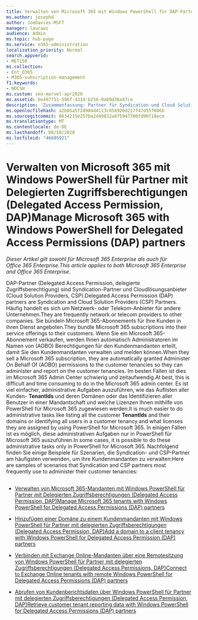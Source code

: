```yaml
---
title: Verwalten von Microsoft 365 mit Windows PowerShell für DAP-Partner
ms.author: josephd
author: JoeDavies-MSFT
manager: laurawi
audience: Admin
ms.topic: hub-page
ms.service: o365-administration
localization_priority: Normal
search.appverid:
- MET150
ms.collection:
- Ent_O365
- M365-subscription-management
f1.keywords:
- NOCSH
ms.custom: seo-marvel-apr2020
ms.assetid: be497751-596f-431d-b256-0a89d36a47ce
description: 'Zusammenfassung: Partner für Syndication und Cloud Solution Provider (CSP) können Windows PowerShell zum Verwalten von Microsoft 365-Kundenmandanten verwenden.'
ms.openlocfilehash: a2b05a5f24984d4113c856920d217f47d55f606b
ms.sourcegitcommit: 8634215e257ba2d49832a8f5947700fd00f18ece
ms.translationtype: MT
ms.contentlocale: de-DE
ms.lasthandoff: 08/10/2020
ms.locfileid: "46605921"
---
```

# <a name="manage-microsoft-365-with-windows-powershell-for-delegated-access-permissions-dap-partners"></a><span data-ttu-id="699d3-103">Verwalten von Microsoft 365 mit Windows PowerShell für Partner mit Delegierten Zugriffsberechtigungen (Delegated Access Permission, DAP)</span><span class="sxs-lookup"><span data-stu-id="699d3-103">Manage Microsoft 365 with Windows PowerShell for Delegated Access Permissions (DAP) partners</span></span>

<span data-ttu-id="699d3-104">*Dieser Artikel gilt sowohl für Microsoft 365 Enterprise als auch für Office 365 Enterprise.*</span><span class="sxs-lookup"><span data-stu-id="699d3-104">*This article applies to both Microsoft 365 Enterprise and Office 365 Enterprise.*</span></span>

<span data-ttu-id="699d3-105">DAP-Partner (Delegated Access Permission, delegierte Zugriffsberechtigung) sind Syndication-Partner und Cloudlösungsanbieter (Cloud Solution Providers, CSP).</span><span class="sxs-lookup"><span data-stu-id="699d3-105">Delegated Access Permission (DAP) partners are Syndication and Cloud Solution Providers (CSP) Partners.</span></span> <span data-ttu-id="699d3-106">Häufig handelt es sich um Netzwerk- oder Telekom-Anbieter für andere Unternehmen.</span><span class="sxs-lookup"><span data-stu-id="699d3-106">They are frequently network or telecom providers to other companies.</span></span> <span data-ttu-id="699d3-107">Sie bündeln Microsoft 365-Abonnements für Ihre Kunden in ihren Dienst angeboten.</span><span class="sxs-lookup"><span data-stu-id="699d3-107">They bundle Microsoft 365 subscriptions into their service offerings to their customers.</span></span> <span data-ttu-id="699d3-108">Wenn Sie ein Microsoft 365-Abonnement verkaufen, werden Ihnen automatisch Administratoren im Namen von (AOBO) Berechtigungen für den Kundenmandanten erteilt, damit Sie den Kundenmandanten verwalten und melden können.</span><span class="sxs-lookup"><span data-stu-id="699d3-108">When they sell a Microsoft 365 subscription, they are automatically granted Administer On Behalf Of (AOBO) permissions to the customer tenancies so they can administer and report on the customer tenancies.</span></span> <span data-ttu-id="699d3-109">Im besten Fällen ist dies im Microsoft 365 Admin Center schwierig und zeitaufwendig.</span><span class="sxs-lookup"><span data-stu-id="699d3-109">At best, this is difficult and time consuming to do in the Microsoft 365 admin center.</span></span> <span data-ttu-id="699d3-110">Es ist viel einfacher, administrative Aufgaben auszuführen, wie das Auflisten aller Kunden- **TenantIds** und deren Domänen oder das Identifizieren aller Benutzer in einer Mandantschaft und welche Lizenzen Ihnen mithilfe von PowerShell für Microsoft 365 zugewiesen werden.</span><span class="sxs-lookup"><span data-stu-id="699d3-110">It is much easier to do administrative tasks like listing all the customer **TenantIds** and their domains or identifying all users in a customer tenancy and what licenses they are assigned by using PowerShell for Microsoft 365.</span></span> <span data-ttu-id="699d3-111">In einigen Fällen ist es möglich, diese administrativen Aufgaben nur in PowerShell für Microsoft 365 auszuführen.</span><span class="sxs-lookup"><span data-stu-id="699d3-111">In some cases, it is possible to do these administrative tasks only in PowerShell for Microsoft 365.</span></span> <span data-ttu-id="699d3-112">Nachfolgend finden Sie einige Beispiele für Szenarien, die Syndication- und CSP-Partner am häufigsten verwenden, um ihre Kundenmandanten zu verwalten:</span><span class="sxs-lookup"><span data-stu-id="699d3-112">Here are samples of scenarios that Syndication and CSP partners most frequently use to administer their customer tenancies:</span></span>
  
## 

- [<span data-ttu-id="699d3-113">Verwalten von Microsoft 365-Mandanten mit Windows PowerShell für Partner mit Delegierten Zugriffsberechtigungen (Delegated Access Permission, DAP)</span><span class="sxs-lookup"><span data-stu-id="699d3-113">Manage Microsoft 365 tenants with Windows PowerShell for Delegated Access Permissions (DAP) partners</span></span>](manage-office-365-tenants-with-windows-powershell-for-delegated-access-permissio.md)
    
- [<span data-ttu-id="699d3-114">Hinzufügen einer Domäne zu einem Kundenmandanten mit Windows PowerShell für Partner mit delegierten Zugriffsberechtigungen (Delegated Access Permission, DAP)</span><span class="sxs-lookup"><span data-stu-id="699d3-114">Add a domain to a client tenancy with Windows PowerShell for Delegated Access Permission (DAP) partners</span></span>](add-a-domain-to-a-client-tenancy-with-windows-powershell-for-delegated-access-pe.md)
    
- [<span data-ttu-id="699d3-115">Verbinden mit Exchange Online-Mandanten über eine Remotesitzung von Windows PowerShell für Partner mit delegierten Zugriffsberechtigungen (Delegated Access Permissions, DAP)</span><span class="sxs-lookup"><span data-stu-id="699d3-115">Connect to Exchange Online tenants with remote Windows PowerShell for Delegated Access Permissions (DAP) partners</span></span>](connect-to-exchange-online-tenants-with-remote-windows-powershell-for-delegated.md)
    
- [<span data-ttu-id="699d3-116">Abrufen von Kundenberichtsdaten über Windows PowerShell für Partner mit delegierten Zugriffsberechtigungen (Delegated Access Permission, DAP)</span><span class="sxs-lookup"><span data-stu-id="699d3-116">Retrieve customer tenant reporting data with Windows PowerShell for Delegated Access Permissions (DAP) partners</span></span>](retrieve-customer-tenant-reporting-data-with-windows-powershell-for-delegated-ac.md)
    

    

